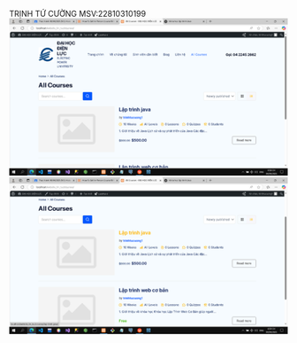 TRỊNH TỨ CƯỜNG
MSV:22810310199
![anh1](https://github.com/Cuongtutrinh/manguonmo4-4/blob/main/Screenshot%20(133).png)
![anh2](https://github.com/Cuongtutrinh/manguonmo4-4/blob/main/Screenshot%20(134).png)
